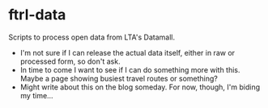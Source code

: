 # ftrl-data
Scripts to process open data from LTA's Datamall.

- I'm not sure if I can release the actual data itself, either in raw or processed form, so don't ask.
- In time to come I want to see if I can do something more with this. Maybe a page showing busiest travel routes or something?
- Might write about this on the blog someday. For now, though, I'm biding my time...
